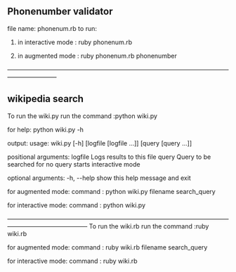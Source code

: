 
## Phonenumber validator

file name: phonenum.rb
to run:

1. in interactive mode : ruby phonenum.rb

2. in augmented mode : ruby phonenum.rb phonenumber

————————————————————————————————————————————
## wikipedia search

To run the wiki.py
 run the command :python wiki.py 

 for help:  python wiki.py -h

 output:
 usage: wiki.py [-h] [logfile [logfile ...]] [query [query ...]]

positional arguments:
  logfile     Logs results to this file
  query       Query to be searched for no query starts interactive mode

optional arguments:
  -h, --help  show this help message and exit

  for augmented  mode:
  command : python wiki.py filename search_query

  for interactive mode:
  command : python wiki.py

—————————————————————————————————————————————————
To run the wiki.rb
 run the command :ruby wiki.rb
 
  for augmented  mode:
  command : ruby wiki.rb filename search_query

  for interactive mode:
  command : ruby wiki.rb

